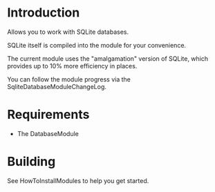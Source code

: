 # Introduction #

Allows you to work with SQLite databases.

SQLite itself is compiled into the module for your convenience.

The current module uses the "amalgamation" version of SQLite, which provides up to 10% more efficiency in places.

You can follow the module progress via the SqliteDatabaseModuleChangeLog.

# Requirements #

  * The DatabaseModule


# Building #

See HowToInstallModules to help you get started.